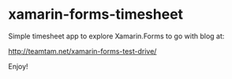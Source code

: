xamarin-forms-timesheet
=======================

Simple timesheet app to explore Xamarin.Forms to go with blog at:

http://teamtam.net/xamarin-forms-test-drive/

Enjoy!
